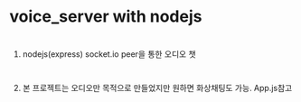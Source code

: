 # voice_server with nodejs

#
1. nodejs(express) socket.io peer을 통한 오디오 챗
#
2. 본 프로젝트는 오디오만 목적으로 만들었지만 원하면 화상채팅도 가능. App.js참고
